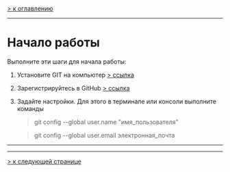 [> к оглавлению](/readme.md)

___

# Начало работы

Выполните эти шаги для начала работы:

1. Установите GIT на компьютер [> ссылка](https://git-scm.com/downloads)

2. Зарегистрируйтесь в GitHub [> ссылка](https://github.com)

3. Задайте настройки. Для этого в терминале или консоли выполните команды

    > git config --global user.name "имя_пользователя"

    > git config --global user.email электронная_почта


___
___

[> к следующей странице](/creature.md)